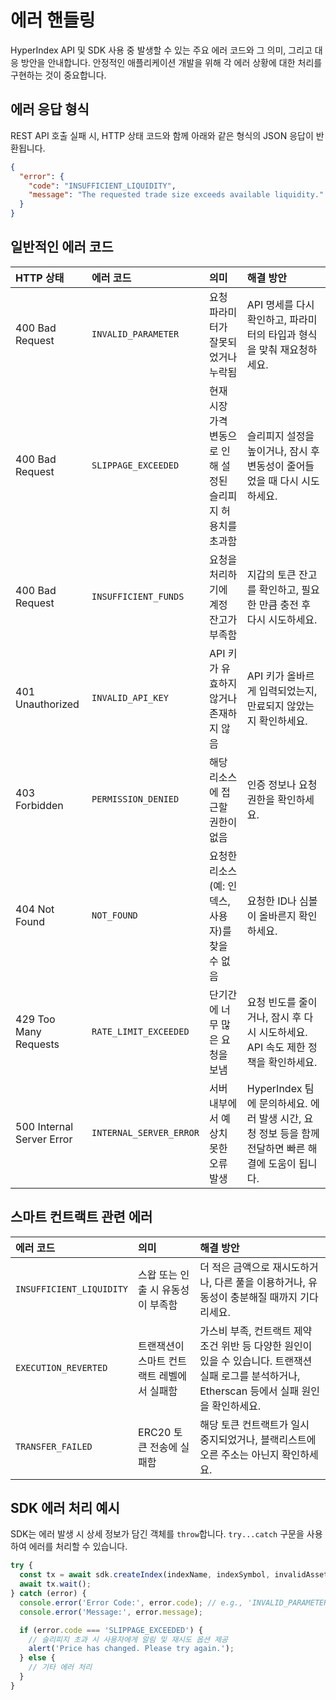 # 에러 핸들링

HyperIndex API 및 SDK 사용 중 발생할 수 있는 주요 에러 코드와 그 의미, 그리고 대응 방안을 안내합니다. 안정적인 애플리케이션 개발을 위해 각 에러 상황에 대한 처리를 구현하는 것이 중요합니다.

## 에러 응답 형식

REST API 호출 실패 시, HTTP 상태 코드와 함께 아래와 같은 형식의 JSON 응답이 반환됩니다.

```json
{
  "error": {
    "code": "INSUFFICIENT_LIQUIDITY",
    "message": "The requested trade size exceeds available liquidity."
  }
}
```

## 일반적인 에러 코드

| HTTP 상태 | 에러 코드 | 의미 | 해결 방안 |
| :--- | :--- | :--- | :--- |
| 400 Bad Request | `INVALID_PARAMETER` | 요청 파라미터가 잘못되었거나 누락됨 | API 명세를 다시 확인하고, 파라미터의 타입과 형식을 맞춰 재요청하세요. |
| 400 Bad Request | `SLIPPAGE_EXCEEDED` | 현재 시장 가격 변동으로 인해 설정된 슬리피지 허용치를 초과함 | 슬리피지 설정을 높이거나, 잠시 후 변동성이 줄어들었을 때 다시 시도하세요. |
| 400 Bad Request | `INSUFFICIENT_FUNDS` | 요청을 처리하기에 계정 잔고가 부족함 | 지갑의 토큰 잔고를 확인하고, 필요한 만큼 충전 후 다시 시도하세요. |
| 401 Unauthorized | `INVALID_API_KEY` | API 키가 유효하지 않거나 존재하지 않음 | API 키가 올바르게 입력되었는지, 만료되지 않았는지 확인하세요. |
| 403 Forbidden | `PERMISSION_DENIED` | 해당 리소스에 접근할 권한이 없음 | 인증 정보나 요청 권한을 확인하세요. |
| 404 Not Found | `NOT_FOUND` | 요청한 리소스(예: 인덱스, 사용자)를 찾을 수 없음 | 요청한 ID나 심볼이 올바른지 확인하세요. |
| 429 Too Many Requests | `RATE_LIMIT_EXCEEDED` | 단기간에 너무 많은 요청을 보냄 | 요청 빈도를 줄이거나, 잠시 후 다시 시도하세요. API 속도 제한 정책을 확인하세요. |
| 500 Internal Server Error | `INTERNAL_SERVER_ERROR` | 서버 내부에서 예상치 못한 오류 발생 | HyperIndex 팀에 문의하세요. 에러 발생 시간, 요청 정보 등을 함께 전달하면 빠른 해결에 도움이 됩니다. |

## 스마트 컨트랙트 관련 에러

| 에러 코드 | 의미 | 해결 방안 |
| :--- | :--- | :--- |
| `INSUFFICIENT_LIQUIDITY` | 스왑 또는 인출 시 유동성이 부족함 | 더 적은 금액으로 재시도하거나, 다른 풀을 이용하거나, 유동성이 충분해질 때까지 기다리세요. |
| `EXECUTION_REVERTED` | 트랜잭션이 스마트 컨트랙트 레벨에서 실패함 | 가스비 부족, 컨트랙트 제약 조건 위반 등 다양한 원인이 있을 수 있습니다. 트랜잭션 실패 로그를 분석하거나, Etherscan 등에서 실패 원인을 확인하세요. |
| `TRANSFER_FAILED` | ERC20 토큰 전송에 실패함 | 해당 토큰 컨트랙트가 일시 중지되었거나, 블랙리스트에 오른 주소는 아닌지 확인하세요. |

## SDK 에러 처리 예시

SDK는 에러 발생 시 상세 정보가 담긴 객체를 `throw`합니다. `try...catch` 구문을 사용하여 에러를 처리할 수 있습니다.

```javascript
try {
  const tx = await sdk.createIndex(indexName, indexSymbol, invalidAssets);
  await tx.wait();
} catch (error) {
  console.error('Error Code:', error.code); // e.g., 'INVALID_PARAMETER'
  console.error('Message:', error.message);

  if (error.code === 'SLIPPAGE_EXCEEDED') {
    // 슬리피지 초과 시 사용자에게 알림 및 재시도 옵션 제공
    alert('Price has changed. Please try again.');
  } else {
    // 기타 에러 처리
  }
}
```